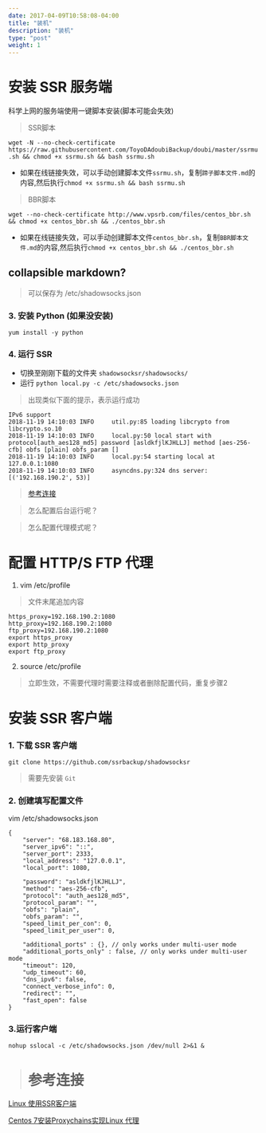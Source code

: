 ```yaml
---
date: 2017-04-09T10:58:08-04:00
title: "装机"
description: "装机"
type: "post"
weight: 1
---
```

# 安装 SSR 服务端
科学上网的服务端使用一键脚本安装(脚本可能会失效)

> SSR脚本

`wget -N --no-check-certificate https://raw.githubusercontent.com/ToyoDAdoubiBackup/doubi/master/ssrmu.sh && chmod +x ssrmu.sh && bash ssrmu.sh`

- 如果在线链接失效，可以手动创建脚本文件`ssrmu.sh`，复制`蹄子脚本文件.md`的内容,然后执行`chmod +x ssrmu.sh && bash ssrmu.sh`




> BBR脚本

`wget --no-check-certificate http://www.vpsrb.com/files/centos_bbr.sh && chmod +x centos_bbr.sh && ./centos_bbr.sh`

- 如果在线链接失效，可以手动创建脚本文件`centos_bbr.sh`，复制`BBR脚本文件.md`的内容,然后执行`chmod +x centos_bbr.sh && ./centos_bbr.sh`



## collapsible markdown?


    
> 可以保存为 /etc/shadowsocks.json



### 3. 安装 Python (如果没安装)

`yum install -y python`

### 4. 运行 SSR


- 切换至刚刚下载的文件夹 `shadowsocksr/shadowsocks/`
- 运行 `python local.py -c /etc/shadowsocks.json`

> 出现类似下面的提示，表示运行成功

```
IPv6 support
2018-11-19 14:10:03 INFO     util.py:85 loading libcrypto from libcrypto.so.10
2018-11-19 14:10:03 INFO     local.py:50 local start with protocol[auth_aes128_md5] password [asldkfjlKJHLLJ] method [aes-256-cfb] obfs [plain] obfs_param []
2018-11-19 14:10:03 INFO     local.py:54 starting local at 127.0.0.1:1080
2018-11-19 14:10:03 INFO     asyncdns.py:324 dns server: [('192.168.190.2', 53)]
```
> [参考连接](https://www.jianshu.com/p/c336fd0bdfbe)

>  怎么配置后台运行呢？

>  怎么配置代理模式呢？


# 配置 HTTP/S FTP 代理

1.  vim /etc/profile

> 文件末尾追加内容 


```
https_proxy=192.168.190.2:1080
http_proxy=192.168.190.2:1080
ftp_proxy=192.168.190.2:1080
export https_proxy
export http_proxy
export ftp_proxy
```

2.  source /etc/profile

> 立即生效，不需要代理时需要注释或者删除配置代码，重复步骤2


# 安装 SSR 客户端

### 1. 下载 SSR 客户端
```git clone https://github.com/ssrbackup/shadowsocksr```

> 需要先安装 `Git`

### 2. 创建填写配置文件
vim /etc/shadowsocks.json
```
{
    "server": "68.183.168.80",
    "server_ipv6": "::",
    "server_port": 2333,
    "local_address": "127.0.0.1",
    "local_port": 1080,
    
    "password": "asldkfjlKJHLLJ",
    "method": "aes-256-cfb",
    "protocol": "auth_aes128_md5",
    "protocol_param": "",
    "obfs": "plain",
    "obfs_param": "",
    "speed_limit_per_con": 0,
    "speed_limit_per_user": 0,

    "additional_ports" : {}, // only works under multi-user mode
    "additional_ports_only" : false, // only works under multi-user mode
    "timeout": 120,
    "udp_timeout": 60,
    "dns_ipv6": false,
    "connect_verbose_info": 0,
    "redirect": "",
    "fast_open": false
}
```

### 3.运行客户端 
`nohup sslocal -c /etc/shadowsocks.json /dev/null 2>&1 &`


> # 参考连接
[Linux 使用SSR客户端](https://mikoto10032.github.io/post/%E7%A8%8B%E5%BA%8F%E5%91%98%E9%82%A3%E4%BA%9B%E4%BA%8B/linux%E4%BD%BF%E7%94%A8ssr%E5%AE%A2%E6%88%B7%E7%AB%AF/)

[Centos 7安装Proxychains实现Linux 代理](http://www.harker.cn/archives/proxychains.html)